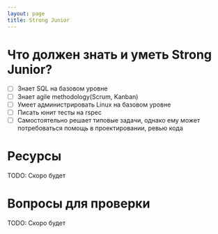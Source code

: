 ```yaml
---
layout: page
title: Strong Junior
---
```


# Что должен знать и уметь Strong Junior?
  
  - [ ] Знает SQL на базовом уровне
  - [ ] Знает agile methodology(Scrum, Kanban)
  - [ ] Умеет администрировать Linux на базовом уровне
  - [ ] Писать юнит тесты на rspec
  - [ ] Самостоятельно решает типовые задачи, однако ему может потребоваться помощь в проектировании, ревью кода

# Ресурсы
TODO: Скоро будет

# Вопросы для проверки
TODO: Скоро будет
